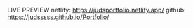 LIVE PREVIEW
netlify: https://judsportfolio.netlify.app/
github: https://judsssss.github.io/Portfolio/
